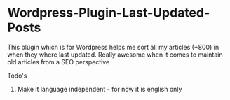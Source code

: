 # Wordpress-Plugin-Last-Updated-Posts
This plugin which is for Wordpress helps me sort all my articles (+800) in when they where last updated. Really awesome when it comes to maintain old articles from a SEO perspective

Todo's
1. Make it language independent - for now it is english only
